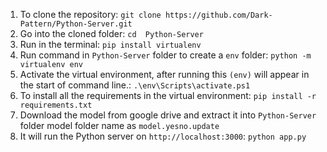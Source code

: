 1. To clone the repository:  `git clone https://github.com/Dark-Pattern/Python-Server.git`
2. Go into the cloned folder: `cd  Python-Server`
3. Run in the terminal: `pip install virtualenv`
4. Run command in `Python-Server` folder to create a `env` folder: `python -m virtualenv env`
5. Activate the virtual environment, after running this `(env)` will appear in the start of command line.: `.\env\Scripts\activate.ps1`
6. To install all the requirements in the virtual environment: `pip install -r requirements.txt`
7. Download the model from google drive and extract it into `Python-Server` folder model folder name as `model.yesno.update`
8. It will run the Python server on `http://localhost:3000`: `python app.py`
